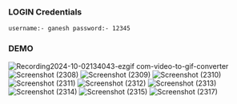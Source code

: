 ### LOGIN Credentials
`
username:- ganesh
password:- 12345
`


### DEMO
![Recording2024-10-02134043-ezgif com-video-to-gif-converter](https://github.com/user-attachments/assets/a74f638b-9d8d-49fb-bbbd-665ded2e75c7)![Screenshot (2308)](https://github.com/user-attachments/assets/c5fdb031-7473-42a6-9fe0-5ae788833a7f)
![Screenshot (2309)](https://github.com/user-attachments/assets/9b617f32-1bb3-495a-89b1-93225b442608)
![Screenshot (2310)](https://github.com/user-attachments/assets/e748f5aa-d0df-424d-ab64-a2b558634750)
![Screenshot (2311)](https://github.com/user-attachments/assets/8849df20-a3ae-499d-a8a3-ce2d0a318a73)
![Screenshot (2312)](https://github.com/user-attachments/assets/b8f46859-3215-4f09-a11b-4b2bd02dae6c)
![Screenshot (2313)](https://github.com/user-attachments/assets/393c9aba-ee5d-4c2a-9efb-16e18322c0f9)
![Screenshot (2314)](https://github.com/user-attachments/assets/ab048b24-ef95-43e5-9fc2-dfc5db9be8ed)
![Screenshot (2315)](https://github.com/user-attachments/assets/4d348606-bddd-4191-a372-6f94ab6cfb2f)
![Screenshot (2317)](https://github.com/user-attachments/assets/d82a6156-d05d-440e-b614-2223260cf573)
